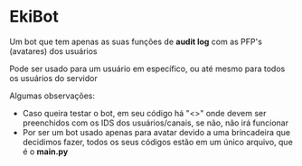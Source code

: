 # EkiBot
Um bot que tem apenas as suas funções de **audit log** com as PFP's (avatares) dos usuários

Pode ser usado para um usuário em específico, ou até mesmo para todos os usuários do servidor

Algumas observações: 
- Caso queira testar o bot, em seu código há "<>" onde devem ser preenchidos com os IDS dos usuários/canais, se não, não irá funcionar
- Por ser um bot usado apenas para avatar devido a uma brincadeira que decidimos fazer, todos os seus códigos estão em um único arquivo, que é o **main.py**
